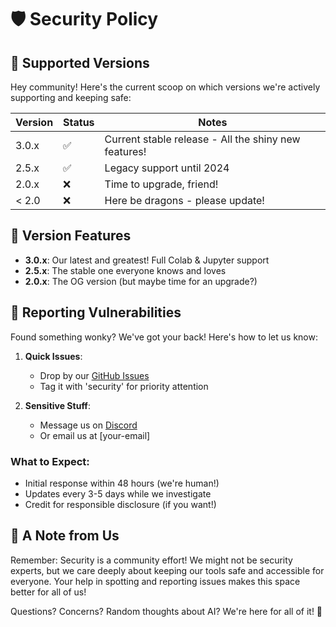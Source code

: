 # 🛡️ Security Policy

## 💫 Supported Versions
Hey community! Here's the current scoop on which versions we're actively supporting and keeping safe:

| Version | Status | Notes |
|---------|---------|-------|
| 3.0.x   | ✅ | Current stable release - All the shiny new features! |
| 2.5.x   | ✅ | Legacy support until 2024 |
| 2.0.x   | ❌ | Time to upgrade, friend! |
| < 2.0   | ❌ | Here be dragons - please update! |

## 🌈 Version Features
- **3.0.x**: Our latest and greatest! Full Colab & Jupyter support
- **2.5.x**: The stable one everyone knows and loves
- **2.0.x**: The OG version (but maybe time for an upgrade?)

## 🎯 Reporting Vulnerabilities

Found something wonky? We've got your back! Here's how to let us know:

1. **Quick Issues**: 
   - Drop by our [GitHub Issues](https://github.com/yourusername/repo/issues)
   - Tag it with 'security' for priority attention

2. **Sensitive Stuff**:
   - Message us on [Discord](https://discord.gg/5t2kYxt7An)
   - Or email us at [your-email]

### What to Expect:
- Initial response within 48 hours (we're human!)
- Updates every 3-5 days while we investigate
- Credit for responsible disclosure (if you want!)

## 💝 A Note from Us
Remember: Security is a community effort! We might not be security experts, but we care deeply about keeping our tools safe and accessible for everyone. Your help in spotting and reporting issues makes this space better for all of us! 

Questions? Concerns? Random thoughts about AI? We're here for all of it! 🌟
